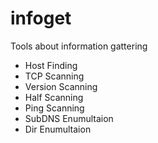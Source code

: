 # infoget
Tools about information gattering

- Host Finding
- TCP Scanning
- Version Scanning
- Half Scanning
- Ping Scanning
- SubDNS Enumultaion
- Dir Enumultaion
